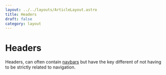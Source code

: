 ```yaml
---
layout: ../../layouts/ArticleLayout.astro
title: Headers
draft: false
category: layout
---
```


# Headers

Headers, can often contain [navbars](/layout/navbars) but have the key different of not having to be strictly related to navigation. 

